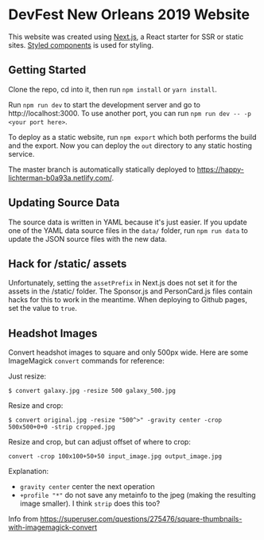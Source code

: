 # DevFest New Orleans 2019 Website

This website was created using [Next.js](https://nextjs.org/), a React starter for SSR or static sites. [Styled components](https://www.styled-components.com) is used for styling.

## Getting Started

Clone the repo, cd into it, then run `npm install` or `yarn install`.

Run `npm run dev` to start the development server and go to http://localhost:3000. To use another port, you can run `npm run dev -- -p <your port here>`.

To deploy as a static website, run `npm export` which both performs the build and the export. Now you can deploy the `out` directory to any static hosting service.

The master branch is automatically statically deployed to https://happy-lichterman-b0a93a.netlify.com/.

## Updating Source Data

The source data is written in YAML because it's just easier. If you update one of the YAML data source files in the `data/` folder, run `npm run data` to update the JSON source files with the new data.

## Hack for /static/ assets

Unfortunately, setting the `assetPrefix` in Next.js does not set it for the assets in the /static/ folder. The Sponsor.js and PersonCard.js files contain hacks for this to work in the meantime. When deploying to Github pages, set the value to `true`.

## Headshot Images

Convert headshot images to square and only 500px wide. Here are some ImageMagick `convert` commands for reference:

Just resize:

```
$ convert galaxy.jpg -resize 500 galaxy_500.jpg
```

Resize and crop:

```
$ convert original.jpg -resize "500^>" -gravity center -crop 500x500+0+0 -strip cropped.jpg
```

Resize and crop, but can adjust offset of where to crop:

```
convert -crop 100x100+50+50 input_image.jpg output_image.jpg
```

Explanation:

- `gravity center` center the next operation
- `+profile "*"` do not save any metainfo to the jpeg (making the resulting image smaller). I think `strip` does this too?

Info from https://superuser.com/questions/275476/square-thumbnails-with-imagemagick-convert
